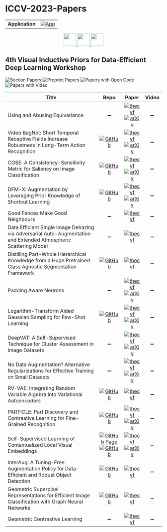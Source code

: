 # ICCV-2023-Papers

<table>
    <tr>
        <td><strong>Application</strong></td>
        <td>
            <a href="https://huggingface.co/spaces/DmitryRyumin/NewEraAI-Papers" style="float:left;">
                <img src="https://img.shields.io/badge/🤗-NewEraAI--Papers-FFD21F.svg" alt="App" />
            </a>
        </td>
    </tr>
</table>

<div align="center">
    <a href="https://github.com/DmitryRyumin/ICCV-2023-Papers/blob/main/sections/2023/workshops/w-scene-graphs-and-graph-representation-learning.md">
        <img src="https://cdn.jsdelivr.net/gh/DmitryRyumin/NewEraAI-Papers@main/images/left.svg" width="40" alt="" />
    </a>
    <a href="https://github.com/DmitryRyumin/ICCV-2023-Papers/">
        <img src="https://cdn.jsdelivr.net/gh/DmitryRyumin/NewEraAI-Papers@main/images/home.svg" width="40" alt="" />
    </a>
    <a href="https://github.com/DmitryRyumin/ICCV-2023-Papers/blob/main/sections/2023/workshops/w-what-is-next-in-multimodal-foundation-models.md">
        <img src="https://cdn.jsdelivr.net/gh/DmitryRyumin/NewEraAI-Papers@main/images/right.svg" width="40" alt="" />
    </a>
</div>

## 4th Visual Inductive Priors for Data-Efficient Deep Learning Workshop

![Section Papers](https://img.shields.io/badge/Section%20Papers-17-42BA16) ![Preprint Papers](https://img.shields.io/badge/Preprint%20Papers-10-b31b1b) ![Papers with Open Code](https://img.shields.io/badge/Papers%20with%20Open%20Code-10-1D7FBF) ![Papers with Video](https://img.shields.io/badge/Papers%20with%20Video-0-FF0000)

| **Title** | **Repo** | **Paper** | **Video** |
|-----------|:--------:|:---------:|:---------:|
| Using and Abusing Equivariance | :heavy_minus_sign: | [![thecvf](https://img.shields.io/badge/pdf-thecvf-7395C5.svg)](https://openaccess.thecvf.com/content/ICCV2023W/VIPriors/papers/Edixhoven_Using_and_Abusing_Equivariance_ICCVW_2023_paper.pdf) <br /> [![arXiv](https://img.shields.io/badge/arXiv-2308.11316-b31b1b.svg)](https://arxiv.org/abs/2308.11316) | :heavy_minus_sign: |
| Video BagNet: Short Temporal Receptive Fields Increase Robustness in Long-Term Action Recognition | [![GitHub](https://img.shields.io/github/stars/ombretta/videobagnet?style=flat)](https://github.com/ombretta/videobagnet) | [![thecvf](https://img.shields.io/badge/pdf-thecvf-7395C5.svg)](https://openaccess.thecvf.com/content/ICCV2023W/VIPriors/papers/Strafforello_Video_BagNet_Short_Temporal_Receptive_Fields_Increase_Robustness_in_Long-Term_ICCVW_2023_paper.pdf) <br /> [![arXiv](https://img.shields.io/badge/arXiv-2308.11249-b31b1b.svg)](https://arxiv.org/abs/2308.11249) | :heavy_minus_sign: |
| COSE: A Consistency-Sensitivity Metric for Saliency on Image Classification | [![GitHub](https://img.shields.io/github/stars/cvl-umass/COSE?style=flat)](https://github.com/cvl-umass/COSE) | [![thecvf](https://img.shields.io/badge/pdf-thecvf-7395C5.svg)](https://openaccess.thecvf.com/content/ICCV2023W/VIPriors/papers/Daroya_COSE_A_Consistency-Sensitivity_Metric_for_Saliency_on_Image_Classification_ICCVW_2023_paper.pdf) <br /> [![arXiv](https://img.shields.io/badge/arXiv-2309.10989-b31b1b.svg)](https://arxiv.org/abs/2309.10989) | :heavy_minus_sign: |
| DFM-X: Augmentation by Leveraging Prior Knowledge of Shortcut Learning | [![GitHub](https://img.shields.io/github/stars/nis-research/dfmX-augmentation?style=flat)](https://github.com/nis-research/dfmX-augmentation) | [![thecvf](https://img.shields.io/badge/pdf-thecvf-7395C5.svg)](https://openaccess.thecvf.com/content/ICCV2023W/VIPriors/papers/Wang_DFM-X_Augmentation_by_Leveraging_Prior_Knowledge_of_Shortcut_Learning_ICCVW_2023_paper.pdf) <br /> [![arXiv](https://img.shields.io/badge/arXiv-2308.06622-b31b1b.svg)](https://arxiv.org/abs/2308.06622) | :heavy_minus_sign: |
| Good Fences Make Good Neighbours | :heavy_minus_sign: | [![thecvf](https://img.shields.io/badge/pdf-thecvf-7395C5.svg)](https://openaccess.thecvf.com/content/ICCV2023W/VIPriors/papers/Estepa_Good_Fences_Make_Good_Neighbours_ICCVW_2023_paper.pdf) | :heavy_minus_sign: |
| Data Efficient Single Image Dehazing via Adversarial Auto-Augmentation and Extended Atmospheric Scattering Model | :heavy_minus_sign: | [![thecvf](https://img.shields.io/badge/pdf-thecvf-7395C5.svg)](https://openaccess.thecvf.com/content/ICCV2023W/VIPriors/papers/Shyam_Data_Efficient_Single_Image_Dehazing_via_Adversarial_Auto-Augmentation_and_Extended_ICCVW_2023_paper.pdf) | :heavy_minus_sign: |
| Distilling Part-Whole Hierarchical Knowledge from a Huge Pretrained Class Agnostic Segmentation Framework | [![GitHub](https://img.shields.io/github/stars/AhmedMostafaSoliman/distill-part-whole?style=flat)](https://github.com/AhmedMostafaSoliman/distill-part-whole) | [![thecvf](https://img.shields.io/badge/pdf-thecvf-7395C5.svg)](https://openaccess.thecvf.com/content/ICCV2023W/VIPriors/papers/Radwan_Distilling_Part-Whole_Hierarchical_Knowledge_from_a_Huge_Pretrained_Class_Agnostic_ICCVW_2023_paper.pdf) | :heavy_minus_sign: |
| Padding Aware Neurons | :heavy_minus_sign: | [![thecvf](https://img.shields.io/badge/pdf-thecvf-7395C5.svg)](https://openaccess.thecvf.com/content/ICCV2023W/VIPriors/papers/Garcia-Gasulla_Padding_Aware_Neurons_ICCVW_2023_paper.pdf) <br /> [![arXiv](https://img.shields.io/badge/arXiv-2309.08048-b31b1b.svg)](https://arxiv.org/abs/2309.08048) | :heavy_minus_sign: |
| Logarithm-Transform Aided Gaussian Sampling for Few-Shot Learning | [![GitHub](https://img.shields.io/github/stars/ganatra-v/gaussian-sampling-fsl?style=flat)](https://github.com/ganatra-v/gaussian-sampling-fsl) | [![thecvf](https://img.shields.io/badge/pdf-thecvf-7395C5.svg)](https://openaccess.thecvf.com/content/ICCV2023W/VIPriors/papers/Ganatra_Logarithm-Transform_Aided_Gaussian_Sampling_for_Few-Shot_Learning_ICCVW_2023_paper.pdf) <br /> [![arXiv](https://img.shields.io/badge/arXiv-2309.16337-b31b1b.svg)](https://arxiv.org/abs/2309.16337) | :heavy_minus_sign: |
| DeepVAT: A Self-Supervised Technique for Cluster Assessment in Image Datasets | :heavy_minus_sign: | [![thecvf](https://img.shields.io/badge/pdf-thecvf-7395C5.svg)](https://openaccess.thecvf.com/content/ICCV2023W/VIPriors/papers/Mazumder_DeepVAT_A_Self-Supervised_Technique_for_Cluster_Assessment_in_Image_Datasets_ICCVW_2023_paper.pdf) <br /> [![arXiv](https://img.shields.io/badge/arXiv-2306.00011-b31b1b.svg)](https://arxiv.org/abs/2306.00011) | :heavy_minus_sign: |
| No Data Augmentation? Alternative Regularizations for Effective Training on Small Datasets | :heavy_minus_sign: | [![thecvf](https://img.shields.io/badge/pdf-thecvf-7395C5.svg)](https://openaccess.thecvf.com/content/ICCV2023W/VIPriors/papers/Brigato_No_Data_Augmentation_Alternative_Regularizations_for_Effective_Training_on_Small_ICCVW_2023_paper.pdf) <br /> [![arXiv](https://img.shields.io/badge/arXiv-2309.01694-b31b1b.svg)](https://arxiv.org/abs/2309.01694) | :heavy_minus_sign: |
| RV-VAE: Integrating Random Variable Algebra into Variational Autoencoders | [![GitHub](https://img.shields.io/github/stars/VassilisCN/RV-VAE?style=flat)](https://github.com/VassilisCN/RV-VAE) | [![thecvf](https://img.shields.io/badge/pdf-thecvf-7395C5.svg)](https://openaccess.thecvf.com/content/ICCV2023W/VIPriors/papers/Nicodemou_RV-VAE_Integrating_Random_Variable_Algebra_into_Variational_Autoencoders_ICCVW_2023_paper.pdf) | :heavy_minus_sign: |
| PARTICLE: Part Discovery and Contrastive Learning for Fine-Grained Recognition | [![GitHub](https://img.shields.io/github/stars/cvl-umass/PARTICLE?style=flat)](https://github.com/cvl-umass/PARTICLE) | [![thecvf](https://img.shields.io/badge/pdf-thecvf-7395C5.svg)](https://openaccess.thecvf.com/content/ICCV2023W/VIPriors/papers/Saha_PARTICLE_Part_Discovery_and_Contrastive_Learning_for_Fine-Grained_Recognition_ICCVW_2023_paper.pdf) <br /> [![arXiv](https://img.shields.io/badge/arXiv-2309.13822-b31b1b.svg)](https://arxiv.org/abs/2309.13822) | :heavy_minus_sign: |
| Self-Supervised Learning of Contextualized Local Visual Embeddings | [![GitHub Page](https://img.shields.io/badge/GitHub-Page-159957.svg)](https://sthalles.github.io/CLoVE/) <br /> [![GitHub](https://img.shields.io/github/stars/sthalles/CLoVE?style=flat)](https://github.com/sthalles/CLoVE) | [![thecvf](https://img.shields.io/badge/pdf-thecvf-7395C5.svg)](https://openaccess.thecvf.com/content/ICCV2023W/VIPriors/papers/Silva_Self-Supervised_Learning_of_Contextualized_Local_Visual_Embeddings_ICCVW_2023_paper.pdf) <br /> [![arXiv](https://img.shields.io/badge/arXiv-2310.00527-b31b1b.svg)](https://arxiv.org/abs/2310.00527) | :heavy_minus_sign: |
| InterAug: A Tuning-Free Augmentation Policy for Data-Efficient and Robust Object Detection | [![GitHub](https://img.shields.io/github/stars/kowshikthopalli/InterAug?style=flat)](https://github.com/kowshikthopalli/InterAug) | [![thecvf](https://img.shields.io/badge/pdf-thecvf-7395C5.svg)](https://openaccess.thecvf.com/content/ICCV2023W/VIPriors/papers/Thopalli_InterAug_A_Tuning-Free_Augmentation_Policy_for_Data-Efficient_and_Robust_Object_ICCVW_2023_paper.pdf) | :heavy_minus_sign: |
| Geometric Superpixel Representations for Efficient Image Classification with Graph Neural Networks | [![GitHub](https://img.shields.io/github/stars/lukasknobel/ShapeGNN?style=flat)](https://github.com/lukasknobel/ShapeGNN) | [![thecvf](https://img.shields.io/badge/pdf-thecvf-7395C5.svg)](https://openaccess.thecvf.com/content/ICCV2023W/VIPriors/papers/Cosma_Geometric_Superpixel_Representations_for_Efficient_Image_Classification_with_Graph_Neural_ICCVW_2023_paper.pdf) | :heavy_minus_sign: |
| Geometric Contrastive Learning | :heavy_minus_sign: | [![thecvf](https://img.shields.io/badge/pdf-thecvf-7395C5.svg)](https://openaccess.thecvf.com/content/ICCV2023W/VIPriors/papers/Koishekenov_Geometric_Contrastive_Learning_ICCVW_2023_paper.pdf) | :heavy_minus_sign: |
